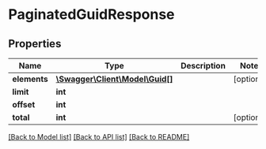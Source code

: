 # PaginatedGuidResponse

## Properties
Name | Type | Description | Notes
------------ | ------------- | ------------- | -------------
**elements** | [**\Swagger\Client\Model\Guid[]**](Guid.md) |  | [optional] 
**limit** | **int** |  | 
**offset** | **int** |  | 
**total** | **int** |  | [optional] 

[[Back to Model list]](../README.md#documentation-for-models) [[Back to API list]](../README.md#documentation-for-api-endpoints) [[Back to README]](../README.md)


